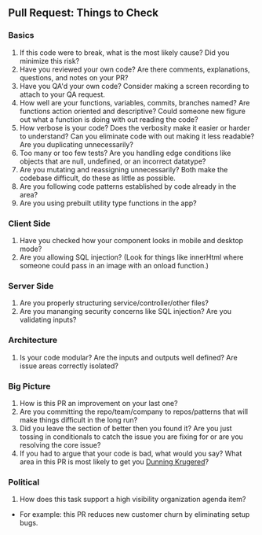 ## Pull Request: Things to Check
### Basics
1. If this code were to break, what is the most likely cause? Did you minimize this risk?
2. Have you reviewed your own code? Are there comments, explanations, questions, and notes on your PR?
3. Have you QA'd your own code? Consider making a screen recording to attach to your QA request.
4. How well are your functions, variables, commits, branches named? Are functions action oriented and descriptive? Could someone new figure out what a function is doing with out reading the code?
5. How verbose is your code? Does the verbosity make it easier or harder to understand? Can you eliminate code with out making it less readable? Are you duplicating unnecessarily?
6. Too many or too few tests? Are you handling edge conditions like objects that are null, undefined, or an incorrect datatype?
7. Are you mutating and reassigning unnecessarily? Both make the codebase difficult, do these as little as possible.
8. Are you following code patterns established by code already in the area?
9. Are you using prebuilt utility type functions in the app?
### Client Side
1. Have you checked how your component looks in mobile and desktop mode?
2. Are you allowing SQL injection? (Look for things like innerHtml where someone could pass in an image with an onload function.)
### Server Side
1. Are you properly structuring service/controller/other files?
2. Are you mananging security concerns like SQL injection? Are you validating inputs?
### Architecture
1. Is your code modular? Are the inputs and outputs well defined? Are issue areas correctly isolated?
### Big Picture
1. How is this PR an improvement on your last one?
2. Are you committing the repo/team/company to repos/patterns that will make things difficult in the long run?
3. Did you leave the section of better then you found it? Are you just tossing in conditionals to catch the issue you are fixing for or are you resolving the core issue?
4. If you had to argue that your code is bad, what would you say? What area in this PR is most likely to get you [Dunning Krugered](https://www.britannica.com/science/Dunning-Kruger-effect)?
### Political
1. How does this task support a high visibility organization agenda item?
  - For example: this PR reduces new customer churn by eliminating setup bugs.
